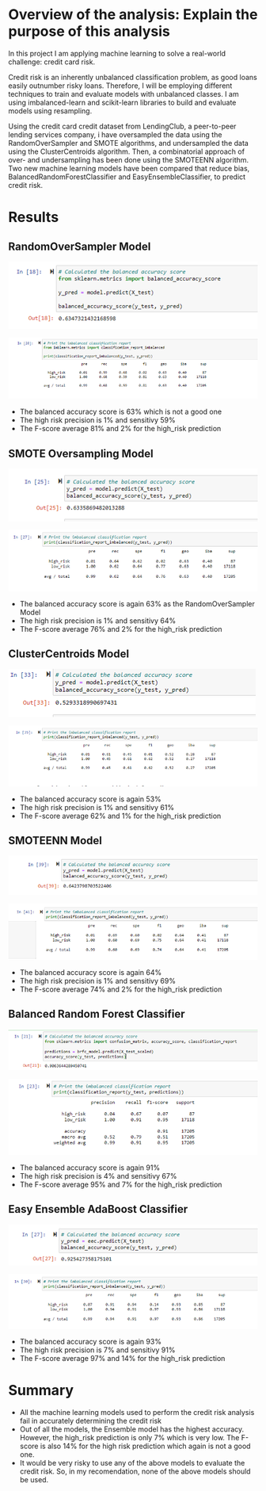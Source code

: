 # Overview of the analysis: Explain the purpose of this analysis

In this project I am applying  machine learning to solve a real-world challenge: credit card risk. 

Credit risk is an inherently unbalanced classification problem, as good loans easily outnumber risky loans. Therefore, I will be employing
different techniques to train and evaluate models with unbalanced classes. I am using imbalanced-learn and scikit-learn libraries to build 
and evaluate models using resampling.

Using the credit card credit dataset from LendingClub, a peer-to-peer lending services company, i have oversampled the data using the 
RandomOverSampler and SMOTE algorithms, and undersampled the data using the ClusterCentroids algorithm. Then, a combinatorial 
approach of over- and undersampling has been done using the SMOTEENN algorithm. Two new machine learning models have been compared that 
reduce bias, BalancedRandomForestClassifier and EasyEnsembleClassifier, to predict credit risk. 

# Results

## RandomOverSampler Model

![img1](images/RS1.png)

![img1](images/RS2.png)

- The balanced accuracy score is 63% which is not a good one
- The high risk precision is 1% and sensitivy 59% 
- The F-score average 81% and 2% for the high_risk prediction


## SMOTE Oversampling Model

![img1](images/smt1.png)

![img1](images/smt2.png)

- The balanced accuracy score is again 63% as the RandomOverSampler Model
- The high risk precision is 1% and sensitivy 64% 
- The F-score average 76% and 2% for the high_risk prediction


## ClusterCentroids Model

![img1](images/US.png)

![img1](images/US2.png)

- The balanced accuracy score is again 53% 
- The high risk precision is 1% and sensitivy 61% 
- The F-score average 62% and 1% for the high_risk prediction


## SMOTEENN Model

![img1](images/ous1.png)

![img1](images/ous2.png)

- The balanced accuracy score is again 64% 
- The high risk precision is 1% and sensitivy 69% 
- The F-score average 74% and 2% for the high_risk prediction


## Balanced Random Forest Classifier

![img1](images/brfc1.png)

![img1](images/brfc2.png)

- The balanced accuracy score is again 91% 
- The high risk precision is 4% and sensitivy 67%
- The F-score average 95% and 7% for the high_risk prediction 

## Easy Ensemble AdaBoost Classifier

![img1](images/eea1.png)

![img1](images/eea2.png)

- The balanced accuracy score is again 93% 
- The high risk precision is 7% and sensitivy 91% 
- The F-score average 97% and 14% for the high_risk prediction 

# Summary

- All the machine learning models used to perform the credit risk analysis fail in accurately determining the credit risk
- Out of all the models, the Ensemble model has the highest accuracy. However, the high_risk prediction is only 7% which is very low.
  The F-score is also 14% for the high risk prediction which again is not a good one.
- It would be very risky to use any of the above models to evaluate the credit risk. So, in my recomendation, none of the above models 
  should be used. 


